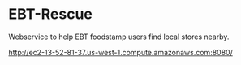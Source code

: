 # EBT-Rescue
 Webservice to help EBT foodstamp users find local stores nearby. 
 
 http://ec2-13-52-81-37.us-west-1.compute.amazonaws.com:8080/
